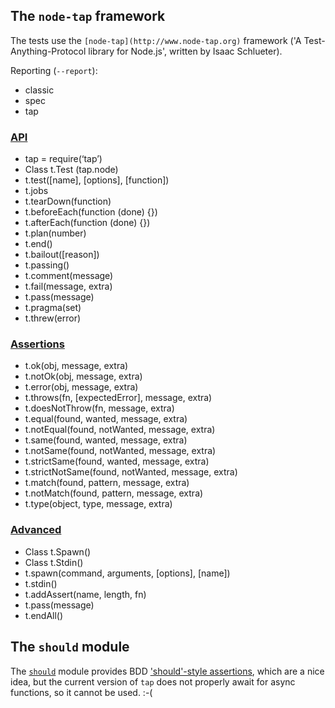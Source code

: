 ## The `node-tap` framework

The tests use the `[node-tap](http://www.node-tap.org)` framework ('A Test-Anything-Protocol library for Node.js', written by Isaac Schlueter).

Reporting (`--report`):

- classic
- spec
- tap


### [API](http://www.node-tap.org/api/)

- tap = require(‘tap’)
- Class t.Test (tap.node)
- t.test([name], [options], [function])
- t.jobs
- t.tearDown(function)
- t.beforeEach(function (done) {})
- t.afterEach(function (done) {})
- t.plan(number)
- t.end()
- t.bailout([reason])
- t.passing()
- t.comment(message)
- t.fail(message, extra)
- t.pass(message)
- t.pragma(set)
- t.threw(error)

### [Assertions](http://www.node-tap.org/asserts/)

- t.ok(obj, message, extra)
- t.notOk(obj, message, extra)
- t.error(obj, message, extra)
- t.throws(fn, [expectedError], message, extra)
- t.doesNotThrow(fn, message, extra)
- t.equal(found, wanted, message, extra)
- t.notEqual(found, notWanted, message, extra)
- t.same(found, wanted, message, extra)
- t.notSame(found, notWanted, message, extra)
- t.strictSame(found, wanted, message, extra)
- t.strictNotSame(found, notWanted, message, extra)
- t.match(found, pattern, message, extra)
- t.notMatch(found, pattern, message, extra)
- t.type(object, type, message, extra)

### [Advanced](http://www.node-tap.org/advanced/)

- Class t.Spawn()
- Class t.Stdin()
- t.spawn(command, arguments, [options], [name])
- t.stdin()
- t.addAssert(name, length, fn)
- t.pass(message)
- t.endAll()

## The `should` module

The [`should`](https://github.com/shouldjs/should.js) module provides BDD ['should'-style assertions](https://shouldjs.github.io), which are a nice idea, but the current version of `tap` does not properly await for async functions, so it cannot be used. :-(

